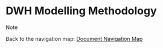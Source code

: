 # DWH Modelling Methodology

> [!NOTE]
> Back to the navigation map: [Document Navigation Map](../README.md)

